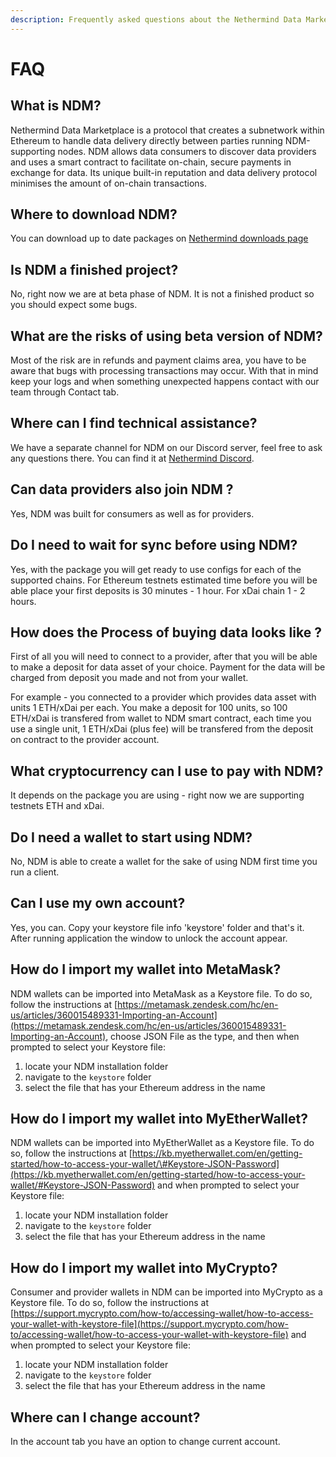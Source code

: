 ```yaml
---
description: Frequently asked questions about the Nethermind Data Marketplace
---
```


# FAQ

## What is NDM?

Nethermind Data Marketplace is a protocol that creates a subnetwork within Ethereum to handle data delivery directly between parties running NDM-supporting nodes. NDM allows data consumers to discover data providers and uses a smart contract to facilitate on-chain, secure payments in exchange for data. Its unique built-in reputation and data delivery protocol minimises the amount of on-chain transactions.

## Where to download NDM?

You can download up to date packages on [Nethermind downloads page](https://downloads.nethermind.io/)

## Is NDM a finished project?

No, right now we are at beta phase of NDM. It is not a finished product so you should expect some bugs.

## What are the risks of using beta version of NDM? 

Most of the risk are in refunds and payment claims area, you have to be aware that bugs with processing transactions may occur. With that in mind keep your logs and when something unexpected happens contact with our team through Contact tab.   

## Where can I find technical assistance?

We have a separate channel for NDM on our Discord server, feel free to ask any questions there. You can find it at [Nethermind Discord](https://discord.gg/732jyuNjph).

## Can data providers also join NDM ?

Yes, NDM was built for consumers as well as for providers.

## Do I need to wait for sync before using NDM?

Yes, with the package you will get ready to use configs for each of the supported chains. For Ethereum testnets estimated time before you will be able place your first deposits is 30 minutes - 1 hour. For xDai chain 1 - 2 hours. 

## How does the Process of buying data looks like ?

First of all you will need to connect to a provider, after that you will be able to make a deposit for data asset of your choice. Payment for the data will be charged from deposit you made and not from your wallet.

For example - you connected to a provider which provides data asset with units 1 ETH/xDai per each. You make a deposit for 100 units, so 100 ETH/xDai is transfered from wallet to NDM smart contract, each time you use a single unit, 1 ETH/xDai \(plus fee\) will be transfered from the deposit on contract to the provider account.

## What cryptocurrency can I use to pay with NDM?

It depends on the package you are using - right now we are supporting testnets ETH and xDai.

## Do I need a wallet to start using NDM?

No, NDM is able to create a wallet for the sake of using NDM first time you run a client.

## Can I use my own account?

Yes, you can. Copy your keystore file info 'keystore' folder and that's it. After running application the window to unlock the account appear.

## How do I import my wallet into MetaMask?

NDM wallets can be imported into MetaMask as a Keystore file. To do so, follow the instructions at [https://metamask.zendesk.com/hc/en-us/articles/360015489331-Importing-an-Account](https://metamask.zendesk.com/hc/en-us/articles/360015489331-Importing-an-Account), choose JSON File as the type, and then when prompted to select your Keystore file:

1. locate your NDM installation folder
2. navigate to the `keystore` folder
3. select the file that has your Ethereum address in the name

## How do I import my wallet into MyEtherWallet?

NDM wallets can be imported into MyEtherWallet as a Keystore file. To do so, follow the instructions at [https://kb.myetherwallet.com/en/getting-started/how-to-access-your-wallet/\#Keystore-JSON-Password](https://kb.myetherwallet.com/en/getting-started/how-to-access-your-wallet/#Keystore-JSON-Password) and when prompted to select your Keystore file:

1. locate your NDM installation folder
2. navigate to the `keystore` folder
3. select the file that has your Ethereum address in the name

## How do I import my wallet into MyCrypto?

Consumer and provider wallets in NDM can be imported into MyCrypto as a Keystore file. To do so, follow the instructions at [https://support.mycrypto.com/how-to/accessing-wallet/how-to-access-your-wallet-with-keystore-file](https://support.mycrypto.com/how-to/accessing-wallet/how-to-access-your-wallet-with-keystore-file) and when prompted to select your Keystore file:

1. locate your NDM installation folder
2. navigate to the `keystore` folder
3. select the file that has your Ethereum address in the name

## Where can I change account?

In the account tab you have an option to change current account.

